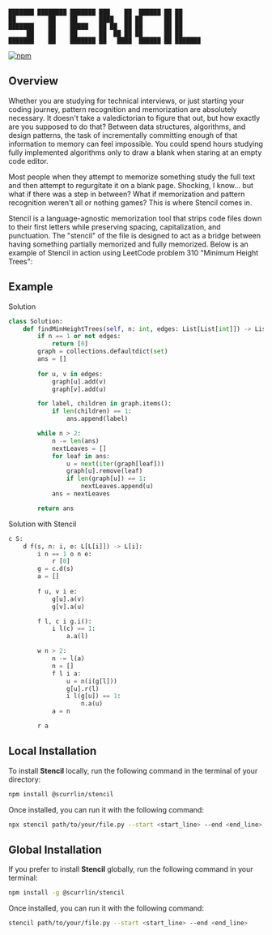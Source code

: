 ```

███████ ████████ ███████ ███    ██  ██████ ██ ██      
██         ██    ██      ████   ██ ██      ██ ██      
███████    ██    █████   ██ ██  ██ ██      ██ ██      
     ██    ██    ██      ██  ██ ██ ██      ██ ██      
███████    ██    ███████ ██   ████  ██████ ██ ███████ 

```

[![npm](https://img.shields.io/npm/dt/%40scurrlin%2Fstencil?style=flat&color=blue)](https://www.npmjs.com/package/@scurrlin/stencil)

## Overview

Whether you are studying for technical interviews, or just starting your coding journey, pattern recognition and memorization are absolutely necessary. It doesn't take a valedictorian to figure that out, but how exactly are you supposed to do that? Between data structures, algorithms, and design patterns, the task of incrementally committing enough of that information to memory can feel impossible. You could spend hours studying fully implemented algorithms only to draw a blank when staring at an empty code editor.

Most people when they attempt to memorize something study the full text and then attempt to regurgitate it on a blank page. Shocking, I know... but what if there was a step in between? What if memorization and pattern recognition weren't all or nothing games? This is where Stencil comes in.

Stencil is a language-agnostic memorization tool that strips code files down to their first letters while preserving spacing, capitalization, and punctuation. The "stencil" of the file is designed to act as a bridge between having something partially memorized and fully memorized. Below is an example of Stencil in action using LeetCode problem 310 "Minimum Height Trees":

## Example

Solution

```python
class Solution:
    def findMinHeightTrees(self, n: int, edges: List[List[int]]) -> List[int]:
        if n == 1 or not edges:
            return [0]
        graph = collections.defaultdict(set)
        ans = []
        
        for u, v in edges:
            graph[u].add(v)
            graph[v].add(u)

        for label, children in graph.items():
            if len(children) == 1:
                ans.append(label)

        while n > 2:
            n -= len(ans)
            nextLeaves = []
            for leaf in ans:
                u = next(iter(graph[leaf]))
                graph[u].remove(leaf)
                if len(graph[u]) == 1:
                    nextLeaves.append(u)
            ans = nextLeaves

        return ans
```

Solution with Stencil

```python
c S:
    d f(s, n: i, e: L[L[i]]) -> L[i]:
        i n == 1 o n e:
            r [0]
        g = c.d(s)
        a = []
        
        f u, v i e:
            g[u].a(v)
            g[v].a(u)

        f l, c i g.i():
            i l(c) == 1:
                a.a(l)

        w n > 2:
            n -= l(a)
            n = []
            f l i a:
                u = n(i(g[l]))
                g[u].r(l)
                i l(g[u]) == 1:
                    n.a(u)
            a = n

        r a
```

## Local Installation

To install **Stencil** locally, run the following command in the terminal of your directory:

```bash
npm install @scurrlin/stencil
```

Once installed, you can run it with the following command:

```bash
npx stencil path/to/your/file.py --start <start_line> --end <end_line>
```

## Global Installation

If you prefer to install **Stencil** globally, run the following command in your terminal:

```bash
npm install -g @scurrlin/stencil
```

Once installed, you can run it with the following command:

```bash
stencil path/to/your/file.py --start <start_line> --end <end_line>
```